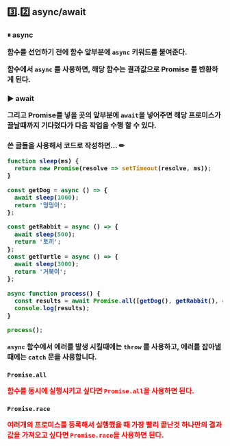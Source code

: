 <h2>3️⃣.2️⃣ async/await



<h3>⏸ async

<b>함수를 선언하기 전에 함수 앞부분에 <code>async</code> 키워드를 붙여준다.</b>

<b>함수에서 `async` 를 사용하면, 해당 함수는 결과값으로 Promise 를 반환하게 된다.</b>

<h3>▶ await

<b>그리고 Promise를 넣을 곳의 앞부분에 <code>await</code>을 넣어주면 해당 프로미스가 끌날때까지 기다렸다가 다음 작업을 수행 할 수 있다.</b>



<h3>쓴 글들을 사용해서 코드로 작성하면... ✏

```javascript
function sleep(ms) {
  return new Promise(resolve => setTimeout(resolve, ms));
}

const getDog = async () => {
  await sleep(1000);
  return '멍멍이';
};

const getRabbit = async () => {
  await sleep(500);
  return '토끼';
};
const getTurtle = async () => {
  await sleep(3000);
  return '거북이';
};

async function process() {
  const results = await Promise.all([getDog(), getRabbit(), getTurtle()]);
  console.log(results);
}

process();
```

<b><code>async</code> 함수에서 에러를 발생 시킬때에는 <code>throw</code> 를 사용하고, 에러를 잡아낼 때에는 <code>catch</code> 문을 사용합니다.</b>



<h3><code>Promise.all</code>

<b style=color:red>함수를 동시에 실행시키고 싶다면 <code>Promise.all</code>을 사용하면 된다.</b>



<h3><code>Promise.race</code>

<b style=color:red>여러개의 프로미스를 등록해서 실행했을 때 가장 빨리 끝난것 하나만의 결과값을 가져오고 싶다면 <code>Promise.race</code>을 사용하면 된다.</b>